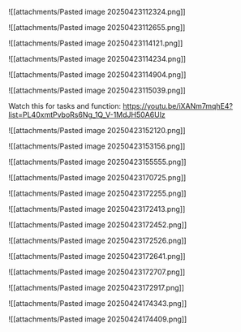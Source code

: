 
![[attachments/Pasted image 20250423112324.png]]

![[attachments/Pasted image 20250423112655.png]]

![[attachments/Pasted image 20250423114121.png]]

![[attachments/Pasted image 20250423114234.png]]

![[attachments/Pasted image 20250423114904.png]]

![[attachments/Pasted image 20250423115039.png]]

Watch this for tasks and function: https://youtu.be/iXANm7mqhE4?list=PL40xmtPvboRs6Ng_1Q_V-1MdJH50A6Ulz

![[attachments/Pasted image 20250423152120.png]]

![[attachments/Pasted image 20250423153156.png]]

![[attachments/Pasted image 20250423155555.png]]

![[attachments/Pasted image 20250423170725.png]]


![[attachments/Pasted image 20250423172255.png]]

![[attachments/Pasted image 20250423172413.png]]

![[attachments/Pasted image 20250423172452.png]]

![[attachments/Pasted image 20250423172526.png]]

![[attachments/Pasted image 20250423172641.png]]

![[attachments/Pasted image 20250423172707.png]]

![[attachments/Pasted image 20250423172917.png]]

![[attachments/Pasted image 20250424174343.png]]

![[attachments/Pasted image 20250424174409.png]]